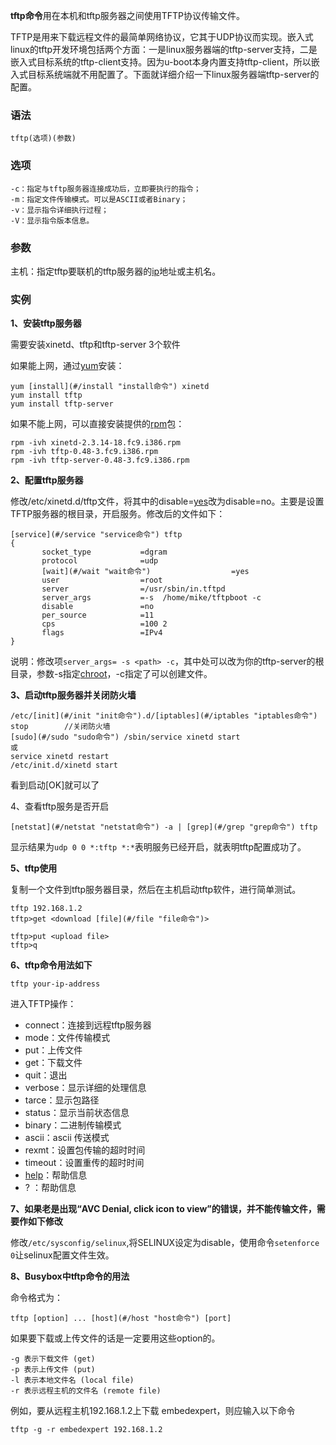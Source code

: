 **tftp命令**用在本机和tftp服务器之间使用TFTP协议传输文件。

TFTP是用来下载远程文件的最简单网络协议，它其于UDP协议而实现。嵌入式linux的tftp开发环境包括两个方面：一是linux服务器端的tftp-server支持，二是嵌入式目标系统的tftp-client支持。因为u-boot本身内置支持tftp-client，所以嵌入式目标系统端就不用配置了。下面就详细介绍一下linux服务器端tftp-server的配置。

### 语法  

```
tftp(选项)(参数)
```

### 选项  

```
-c：指定与tftp服务器连接成功后，立即要执行的指令；
-m：指定文件传输模式。可以是ASCII或者Binary；
-v：显示指令详细执行过程；
-V：显示指令版本信息。
```

### 参数  

主机：指定tftp要联机的tftp服务器的[ip](#/ip "ip命令")地址或主机名。

### 实例  

**1、安装tftp服务器**

需要安装xinetd、tftp和tftp-server 3个软件

如果能上网，通过[yum](#/yum "yum命令")安装：

```
yum [install](#/install "install命令") xinetd
yum install tftp
yum install tftp-server
```

如果不能上网，可以直接安装提供的[rpm](#/rpm "rpm命令")包：

```
rpm -ivh xinetd-2.3.14-18.fc9.i386.rpm
rpm -ivh tftp-0.48-3.fc9.i386.rpm
rpm -ivh tftp-server-0.48-3.fc9.i386.rpm
```

**2、配置tftp服务器**

修改/etc/xinetd.d/tftp文件，将其中的disable=[yes](#/yes "yes命令")改为disable=no。主要是设置TFTP服务器的根目录，开启服务。修改后的文件如下：

```
[service](#/service "service命令") tftp
{
       socket_type           =dgram
       protocol              =udp
       [wait](#/wait "wait命令")                  =yes
       user                  =root
       server                =/usr/sbin/in.tftpd
       server_args           =-s  /home/mike/tftpboot -c
       disable               =no
       per_source            =11
       cps                   =100 2
       flags                 =IPv4
}
```

说明：修改项`server_args= -s <path> -c`，其中<path>处可以改为你的tftp-server的根目录，参数-s指定[chroot](#/chroot "chroot命令")，-c指定了可以创建文件。

**3、启动tftp服务器并关闭防火墙**

```
/etc/[init](#/init "init命令").d/[iptables](#/iptables "iptables命令") stop        //关闭防火墙
[sudo](#/sudo "sudo命令") /sbin/service xinetd start
或
service xinetd restart
/etc/init.d/xinetd start
```

看到启动[OK]就可以了

4、查看tftp服务是否开启

```
[netstat](#/netstat "netstat命令") -a | [grep](#/grep "grep命令") tftp
```

显示结果为`udp 0 0 *:tftp *:*`表明服务已经开启，就表明tftp配置成功了。

**5、tftp使用**

复制一个文件到tftp服务器目录，然后在主机启动tftp软件，进行简单测试。

```
tftp 192.168.1.2
tftp>get <download [file](#/file "file命令")> 

tftp>put <upload file>
tftp>q
```

**6、tftp命令用法如下**

```
tftp your-ip-address
```

进入TFTP操作：

*   connect：连接到远程tftp服务器
*   mode：文件传输模式
*   put：上传文件
*   get：下载文件
*   quit：退出
*   verbose：显示详细的处理信息
*   tarce：显示包路径
*   status：显示当前状态信息
*   binary：二进制传输模式
*   ascii：ascii 传送模式
*   rexmt：设置包传输的超时时间
*   timeout：设置重传的超时时间
*   [help](#/help "help命令")：帮助信息
*   ? ：帮助信息

**7、如果老是出现“AVC Denial, click icon to view”的错误，并不能传输文件，需要作如下修改**

修改`/etc/sysconfig/selinux`,将SELINUX设定为disable，使用命令`setenforce 0`让selinux配置文件生效。

**8、Busybox中tftp命令的用法**

命令格式为：

```
tftp [option] ... [host](#/host "host命令") [port]
```

如果要下载或上传文件的话是一定要用这些option的。

```
-g 表示下载文件 (get)
-p 表示上传文件 (put)
-l 表示本地文件名 (local file)
-r 表示远程主机的文件名 (remote file)
```

例如，要从远程主机192.168.1.2上下载 embedexpert，则应输入以下命令

```
tftp -g -r embedexpert 192.168.1.2
```